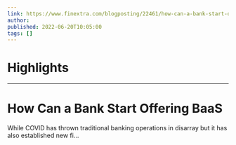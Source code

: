 ```yaml
---
link: https://www.finextra.com/blogposting/22461/how-can-a-bank-start-offering-baas?utm_medium=rssfinextra&utm_source=finextrafeed
author: 
published: 2022-06-20T10:05:00
tags: []
---
```

# Highlights


---
# How Can a Bank Start Offering BaaS
While COVID has thrown traditional banking operations in disarray but it has also established new fi...